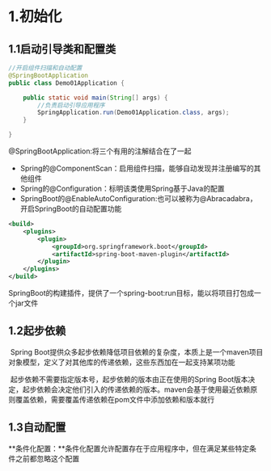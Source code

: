 # 1.初始化

## 1.1启动引导类和配置类

```java
//开启组件扫描和自动配置
@SpringBootApplication
public class Demo01Application {

    public static void main(String[] args) {
        //负责启动引导应用程序
        SpringApplication.run(Demo01Application.class, args);
    }

}
```



@SpringBootApplication:将三个有用的注解结合在了一起

- Spring的@ComponentScan：启用组件扫描，能够自动发现并注册编写的其他组件
- Spring的@Configuration：标明该类使用Spring基于Java的配置
- SpringBoot的@EnableAutoConfiguration:也可以被称为@Abracadabra，开启SpringBoot的自动配置功能





```xml
<build>
    <plugins>
        <plugin>
            <groupId>org.springframework.boot</groupId>
            <artifactId>spring-boot-maven-plugin</artifactId>
        </plugin>
    </plugins>
</build>
```

​		SpringBoot的构建插件，提供了一个spring-boot:run目标，能以将项目打包成一个jar文件



## 1.2起步依赖

​		Spring Boot提供众多起步依赖降低项目依赖的复杂度，本质上是一个maven项目对象模型，定义了对其他库的传递依赖，这些东西加在一起支持某项功能

​		起步依赖不需要指定版本号，起步依赖的版本由正在使用的Spring Boot版本决定，起步依赖会决定他们引入的传递依赖的版本。maven会基于使用最近依赖原则覆盖依赖，需要覆盖传递依赖在pom文件中添加依赖和版本就行





## 1.3自动配置

​		**条件化配置：**条件化配置允许配置存在于应用程序中，但在满足某些特定条件之前都忽略这个配置